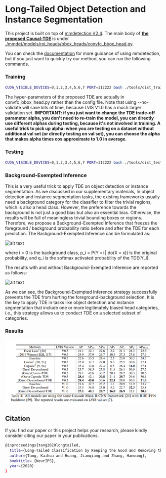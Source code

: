 # Long-Tailed Object Detection and Instance Segmentation

This project is built on top of [mmdetection V2.4](https://github.com/open-mmlab/mmdetection). The main body of **[the proposed Causal-TDE](https://kaihuatang.github.io/Files/long-tail.pdf)** is under [./mmdet/models/roi_heads/bbox_heads/convfc_bbox_head.py](mmdet/models/roi_heads/bbox_heads/convfc_bbox_head.py). 

You can check the [documentation](https://mmdetection.readthedocs.io/) for more guidance of using mmdetection, but if you just want to quickly try our method, you can run the following commands.


### Training
```bash
CUDA_VISIBLE_DEVICES=0,1,2,3,4,5,6,7 PORT=112222 bash ./tools/dist_train.sh configs/htc/htc_r101_fpn_20e_causal.py 8 --work-dir work_dirs/htc_r101_fpn_20e_causal --no-validate
```

The hyper-parameters of the proposed TDE are actually in convfc_bbox_head.py rather than the config file. Note that using --no-validate will save lots of time, because LVIS V1.0 has a much larger validation set. **IMPORTANT: if you just want to change the TDE trade-off parameter alpha, you don't need to re-train the model, you can directly use different alphas during testing, because it's not involved in training. A useful trick to pick up alpha: when you are testing on a dataset without additional val set (or directly testing on val set), you can choose the alpha that makes alpha times cos approximate to 1.0 in average.**


### Testing
```bash
CUDA_VISIBLE_DEVICES=0,1,2,3,4,5,6,7 PORT=112222 bash ./tools/dist_test.sh configs/htc/htc_r101_fpn_20e_causal.py work_dirs/htc_r101_fpn_20e_causal/latest.pth 8 --eval bbox segm
```

### Background-Exempted Inference
This is a very useful trick to apply TDE on object detection or instance segmentation. As we discussed in our supplementary materials, In object detection and instance segmentation tasks, the existing frameworks usually need a background category for the classifier to filter the trivial regions, which is also a head class. However, the preference towards the background is not just a good bias but also an essential bias. Otherwise, the results will be full of meaningless trivial bounding boxes or regions. Therefore, we propose a Background-Exempted Inference that freezes the foreground / background probability ratio before and after the TDE for each prediction. The Background-Exempted Inference can be formulated as:

![alt text](bg-fix.png "from 'Supplementary Material of Long-Tailed Classification by Keeping the Good and Removing the Bad Momentum Causal Effect'")

where i = 0 is the background class, p_i = P(Y =i | do(X = x)) is the original probability, and q_i is the softmax activated probability of the TDE(Y_i).

The results with and without Background-Exempted Inference are reported as follows:

![alt text](bg-fix-table.png "from 'Supplementary Material of Long-Tailed Classification by Keeping the Good and Removing the Bad Momentum Causal Effect'")

As we can see, the Background-Exempted Inference strategy successfully prevents the TDE from hurting the foreground-background selection. It is the key to apply TDE in tasks like object detection and instance segmentation that include one or more legitimately biased head categories, i.e., this strategy allows us to conduct TDE on a selected subset of categories.

### Results

![alt text](lvis.png "from 'Long-Tailed Classification by Keeping the Good and Removing the Bad Momentum Causal Effect'")

## Citation
If you find our paper or this project helps your research, please kindly consider citing our paper in your publications.
```bash
@inproceedings{tang2020longtailed,
  title={Long-Tailed Classification by Keeping the Good and Removing the Bad Momentum Causal Effect},
  author={Tang, Kaihua and Huang, Jianqiang and Zhang, Hanwang},
  booktitle= {NeurIPS},
  year={2020}
}
```

